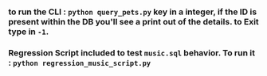 ### to run the CLI : `python query_pets.py` key in a integer, if the ID is present within the DB you'll see a print out of the details. to Exit type in `-1`.

### Regression Script included to test `music.sql` behavior. To run it : `python regression_music_script.py`
